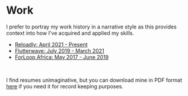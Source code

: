 # Work


I prefer to portray my work history in a narrative style as this provides context into how I've acquired and applied my skills.

- [Reloadly: April 2021 - Present](./reloadly.md) <br>
- [Flutterwave: July 2019 - March 2021](./flutterwave.md) <br>
- [ForLoop Africa: May 2017 - June 2019](./forloopafrica.md)

<br>

I find resumes unimaginative, but you can download mine in PDF format [here](https://drive.google.com/file/d/1glHpzVh_kOV6svikzlD9dGGyW30WAqrL/view?usp=sharing) if you need it for record keeping purposes.